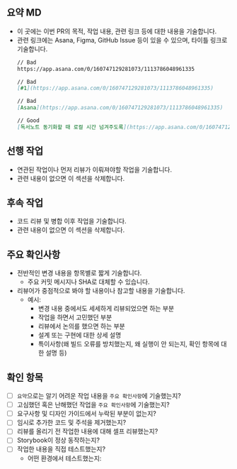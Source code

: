 ## 요약 MD

- 이 곳에는 이번 PR의 목적, 작업 내용, 관련 링크 등에 대한 내용을 기술합니다.
- 관련 링크에는 Asana, Figma, GitHub Issue 등이 있을 수 있으며, 타이틀 링크로 기술합니다.
  ```md
  // Bad
  https://app.asana.com/0/160747129281073/1113786048961335
  
  // Bad
  [#1](https://app.asana.com/0/160747129281073/1113786048961335)
  
  // Bad
  [Asana](https://app.asana.com/0/160747129281073/1113786048961335)
  
  // Good
  [독서노트 동기화할 때 로컬 시간 넘겨주도록](https://app.asana.com/0/160747129281073/1113786048961335)
  ```

## 선행 작업

- 연관된 작업이나 먼저 리뷰가 이뤄져야할 작업을 기술합니다.
- 관련 내용이 없으면 이 섹션을 삭제합니다.

## 후속 작업

- 코드 리뷰 및 병합 이후 작업을 기술합니다.
- 관련 내용이 없으면 이 섹션을 삭제합니다.

## 주요 확인사항

- 전반적인 변경 내용을 항목별로 짧게 기술합니다.
  - 주요 커밋 메시지나 SHA로 대체할 수 있습니다.
- 리뷰어가 중점적으로 봐야 할 내용이나 참고할 내용을 기술합니다.
  - 예시:
    - 변경 내용 중에서도 세세하게 리뷰되었으면 하는 부분
    - 작업을 하면서 고민했던 부분
    - 리뷰에서 논의를 했으면 하는 부분
    - 설계 또는 구현에 대한 상세 설명
    - 특이사항(왜 빌드 오류를 방치했는지, 왜 실행이 안 되는지, 확인 항목에 대한 설명 등)

## 확인 항목

- [ ] `요약`으로는 알기 어려운 작업 내용을 `주요 확인사항`에 기술했는지?
- [ ] 고심했던 혹은 난해했던 작업을 `주요 확인사항`에 기술했는지?
- [ ] 요구사항 및 디자인 가이드에서 누락된 부분이 없는지?
- [ ] 임시로 추가한 코드 및 주석을 제거했는지?
- [ ] 리뷰를 올리기 전 작업한 내용에 대해 셀프 리뷰했는지?
- [ ] Storybook이 정상 동작하는지?
- [ ] 작업한 내용을 직접 테스트했는지?
  - 어떤 환경에서 테스트했는지:
